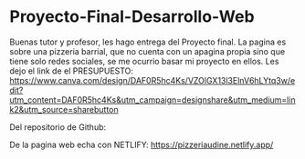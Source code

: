 # Proyecto-Final-Desarrollo-Web

Buenas tutor y profesor, les hago entrega del Proyecto final.
La pagina es sobre una pizzeria barrial, que no cuenta con un apagina propia sino que tiene solo redes sociales,
se me ocurrio basar mi proyecto en ellos.
Les dejo el link de el PRESUPUESTO: https://www.canva.com/design/DAF0R5hc4Ks/VZOlGX13l3ElnV6hLYtq3w/edit?utm_content=DAF0R5hc4Ks&utm_campaign=designshare&utm_medium=link2&utm_source=sharebutton

Del repositorio de Github: 

De la pagina web echa con NETLIFY: https://pizzeriaudine.netlify.app/

